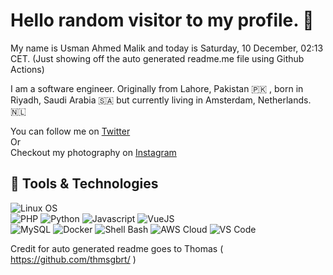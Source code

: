 # Hello random visitor to my profile. :wave:

My name is Usman Ahmed Malik and today is Saturday, 10 December, 02:13 CET. 
(Just showing off the auto generated readme.me file using Github Actions)

I am a software engineer. Originally from Lahore, Pakistan :pakistan: , born in Riyadh, Saudi Arabia :saudi_arabia: but currently living in Amsterdam, Netherlands. :netherlands:

You can follow me on [Twitter]  
Or  
Checkout my photography on [Instagram]

<!-- links social media accounts -->
[Twitter]: https://www.twitter.com/usmanahmedmalik/
[Instagram]: https://www.instagram.com/uzi.in.the.wild/

## :toolbox: Tools & Technologies

![Linux OS](https://img.shields.io/badge/OS-Linux-informational?style=flat&logo=linux&logoColor=white&color=2bbc8a)  
![PHP](https://img.shields.io/badge/Code-Php-informational?style=flat&logo=php&logoColor=white&color=2bbc8a)
![Python](https://img.shields.io/badge/Code-Python-informational?style=flat&logo=python&logoColor=white&color=2bbc8a)
![Javascript](https://img.shields.io/badge/Code-JavaScript-informational?style=flat&logo=javascript&logoColor=white&color=2bbc8a)
![VueJS](https://img.shields.io/badge/Code-Vue-informational?style=flat&logo=vue.js&logoColor=white&color=2bbc8a)  
![MySQL](https://img.shields.io/badge/Tools-Mysql-informational?style=flat&logo=mysql&logoColor=white&color=2bbc8a)
![Docker](https://img.shields.io/badge/Tools-Docker-informational?style=flat&logo=docker&logoColor=white&color=2bbc8a)
![Shell Bash](https://img.shields.io/badge/Shell-Bash-informational?style=flat&logo=gnu-bash&logoColor=white&color=2bbc8a)
![AWS Cloud](https://img.shields.io/badge/Cloud-aws-informational?style=flat&logo=aws&logoColor=white&color=2bbc8a)
![VS Code](https://img.shields.io/badge/visualstudiocode-badge-blue.svg?logo=visual-studio-code&logoColor=white&color=2bbc8a)

Credit for auto generated readme goes to Thomas ( https://github.com/thmsgbrt/ )
